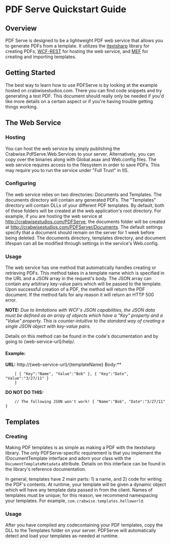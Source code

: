 # PDF Serve Quickstart Guide

## Overview

PDF Serve is designed to be a lightweight PDF web service that allows you to
generate PDFs from a template. It utilizes the [itextsharp](http://itextsharp.com/) library for creating
PDFs, [WCF-REST](http://msdn.microsoft.com/en-us/library/ms731082.aspx) for hosting the web service, and [MEF](http://mef.codeplex.com/) for creating and importing
templates.

## Getting Started

The best way to learn how to use PDFServe is by looking at the example hosted
on crabwisestudios.com. There you can find code snippets and try generating a
test PDF. This document should really only be needed if you'd like more details
on a certain aspect or if you're having trouble getting things working.

## The Web Service

### Hosting

You can host the web service by simply publishing the
Crabwise.PdfServe.Web.Services to your server. Alternatively, you can copy
over the binaries along with Global.asax and Web.config files. The web service
requires access to the filesystem in order to save PDFs. This may require you
to run the service under "Full Trust" in IIS.

### Configuring

The web service relies on two directories: Documents and Templates. The
documents directory will contain any generated PDFs. The "Templates"
directory will contain DLLs of your different PDF templates. By
default, both of these folders will be created at the web application's
root directory. For example, if you are hosting the web service at
http://crabwisestudios.com/PDFServe, the documents folder will be created at
http://crabwisestudios.com/PDFServer/Documents. The default settings specify
that a document should remain on the server for 1 week before being deleted.
The documents directory, templates directory, and document lifespan can all be
modified through settings in the service's Web.config.

### Usage

The web service has one method that automatically handles creating or
retrieving PDFs. This method takes in a template name which is specified in
the URL and a JSON array in the request's body. The JSON array can contain any
arbitrary key-value pairs which will be passed to the template. Upon successful
creation of a PDF, the method will return the PDF document. If the method fails
for any reason it will return an HTTP 500 error.

**NOTE:** *Due to limitations with WCF's JSON capabilities, the JSON data must
be defined as an array of objects which have a "Key" property and a "Value"
property. This is counter-intuitive to the standard way of creating a single
JSON object with key-value pairs.*

Details on this method can be found in the code's documentation and by going to
{web-service-url}/help/.

#### Example:

**URL:** http://{web-service-url}/{templateName} Body:**

        [ { "Key":"Name", "Value":"Bob" }, { "Key":"Date", "Value":"3/27/11" }
        ]

**DO NOT DO THIS:**

        // The following JSON won't work! { "Name":"Bob", "Date":"3/27/11" }

## Templates

### Creating

Making PDF templates is as simple as making a PDF with the itextsharp
library. The only PDFServe-specific requirement is that you implement
the IDocumentTemplate interface and adorn your class with the
`DocumentTemplateMetadata` attribute. Details on this interface can be found in
the library's reference documentation.

In general, templates have 2 main parts: 1) a name, and 2) code for writing
the PDF's contents. At runtime, your template will be given a dynamic object
which will have any template data passed in from the client. Names of templates
must be unique; for this reason, we recommend namespacing your templates. For
example, `com.crabwise.templates.helloworld`.

### Usage

After you have compiled any codecontaining your PDF templates, copy the DLL to
the Templates folder on your server. PDFServe will automatically detect and
load your templates as-needed at runtime.
